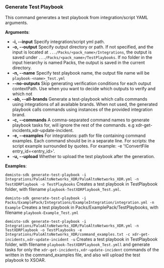 ### Generate Test Playbook

This command generates a test playbook from integration/script YAML arguments.

**Arguments**:
* **-i, --input**
   Specify integration/script yml path.
* **-o, --output**
   Specify output directory or path. If not specified, and the input is located at `.../Packs/<pack_name>/Integrations`, the output is saved under `.../Packs/<pack_name>/TestPlaybooks`. If no folder in the input hierarchy is named Packs, the output is saved in the current directory.
* **-n, --name**
   Specify test playbook name, the output file name will be `playbook-<name>_Test.yml`
* **--no-outputs**
   Skip generating verification conditions for each output contextPath. Use when you want to decide which outputs to verify and which not
* **-ab, --all-brands**
   Generate a test-playbook which calls commands using integrations of all available brands.
   When not used, the generated playbook calls commands using instances of the provided integration brand.
* **-c, --commands**
   A comma-separated command names to generate playbook tasks for, will ignore the rest of the commands. e.g xdr-get-incidents,xdr-update-incident.
* **-e, --examples**
   For integrations: path for file containing command examples. Each command should be in a separate line.
   For scripts: the script example surrounded by quotes. For example: -e '!ConvertFile entry_id=<entry_id>'.
* **-u, --upload**
   Whether to upload the test playbook after the generation.

**Examples**:

`demisto-sdk generate-test-playbook -i Integrations/PaloAltoNetworks_XDR/PaloAltoNetworks_XDR.yml -n TestXDRPlaybook -o TestPlaybooks`
Creates a test playbook in TestPlaybook folder, with filename `playbook-TestXDRPlaybook_Test.yml`.

`demisto-sdk generate-test-playbook -i Packs/ExamplePack/Integrations/ExampleIntegration/integration.yml -n Example`
Creates a test playbook in Packs/ExamplePack/TestPlaybooks, with filename `playbook-Example_Test.yml`

`demisto-sdk generate-test-playbook -i Integrations/PaloAltoNetworks_XDR/PaloAltoNetworks_XDR.yml -n TestXDRPlaybook -o TestPlaybooks -e Integrations/PaloAltoNetworks_XDR/command_examples.txt -c xdr-get-incidents,xdr-update-incident -u`
Creates a test playbook in TestPlaybook folder, with filename `playbook-TestXDRPlaybook_Test.ymll` and generate tasks for only the `xdr-get-incidents,xdr-update-incident` commands of the written in the command_examples file, and also will upload the test playbook to XSOAR.
